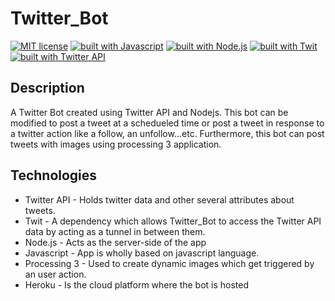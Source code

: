 # Twitter_Bot
[![MIT license](https://img.shields.io/badge/license-MIT-blue.svg?style=plastic)](https://github.com/LordDraagonLive/Twitter_Bot/blob/master/LICENSE)
[![built with Javascript](https://img.shields.io/badge/built%20with-Javascript-green.svg?style=plastic)](https://www.javascript.com/)
[![built with Node.js](https://img.shields.io/badge/built%20with-Nodejs-green.svg?style=plastic)](https://nodejs.org/en/)
[![built with Twit](https://img.shields.io/badge/built%20with-Twit-blue.svg?style=plastic)](https://github.com/ttezel/twit)
[![built with Twitter API](https://img.shields.io/badge/built%20with-Twitter%20API-blue.svg?style=plastic)](https://developer.twitter.com/en/docs.html)



## Description
A Twitter Bot created using Twitter API and Nodejs. This bot can be modified to post a tweet at a schedueled time or post a tweet in response to a twitter action like a follow, an unfollow...etc. Furthermore, this bot can post tweets with images using processing 3 application.

## Technologies
- Twitter API - Holds twitter data and other several attributes about tweets.
- Twit - A dependency which allows Twitter_Bot to access the Twitter API data by acting as a tunnel in between them.
- Node.js -  Acts as the server-side of the app
- Javascript - App is wholly based on javascript language.
- Processing 3 - Used to create dynamic images which get triggered by an user action.
- Heroku -  Is the cloud platform where the bot is hosted
